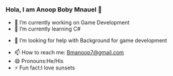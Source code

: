 ### Hola, I am Anoop Boby Mnauel 👋

- 🔭 I’m currently working on Game Development
- 🌱 I’m currently learning C#
<!-- - 👯 I’m looking to collaborate on ... -->
- 🤔 I’m looking for help with Background for game development
<!-- - 💬 Ask me about ... -->
- 📫 How to reach me: Bmanoop7@gmail.com
- 😄 Pronouns:He/His
- ⚡ Fun fact:I love sunsets

